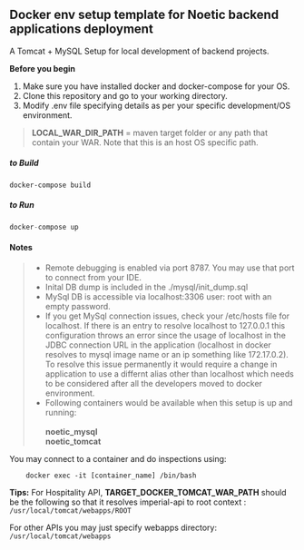 ## Docker env setup template for Noetic backend applications deployment

A Tomcat + MySQL Setup for local development of backend projects.

**Before you begin**
1. Make sure you have installed docker and docker-compose for your OS.
2. Clone this repository and go to your working directory.
3. Modify .env file specifying details as per your specific development/OS environment.

> **LOCAL_WAR_DIR_PATH** = maven target folder or any path that contain your WAR. Note that this is an host OS specific path.



##### to Build
```
docker-compose build
```

##### to Run
```s
docker-compose up
```
#### <i class="icon-file"></i> Notes
> - Remote debugging is enabled via port 8787. You may use that port to connect from your IDE. <br/>
> - Inital DB dump is included in the ./mysql/init_dump.sql <br/>
> - MySql DB is accessible via localhost:3306 user: root with an empty password.  <br/>
> - If you get MySql connection issues, check your /etc/hosts file for localhost. If there is an entry to resolve localhost to 127.0.0.1 this configuration throws an error since the usage of localhost in the JDBC connection URL in the application (localhost in docker resolves to mysql image name or an ip something like 172.17.0.2). To resolve this issue permanently it would require a change in application to use a differnt alias other than localhost which needs to be considered after all the developers moved to docker environment. <br/>
> - Following containers would be available when this setup is up and running: <br/><br/>
	**noetic_mysql**	 <br/>
	**noetic_tomcat**
	
You may connect to a container and do inspections using:
```
	docker exec -it [container_name] /bin/bash 
```

 **Tips:** 
For Hospitality API, **TARGET_DOCKER_TOMCAT_WAR_PATH** should be the following so that it resolves imperial-api to root context :<br/>
	```/usr/local/tomcat/webapps/ROOT```
	
For other APIs you may just specify webapps directory:<br/>
    ``` /usr/local/tomcat/webapps ```

